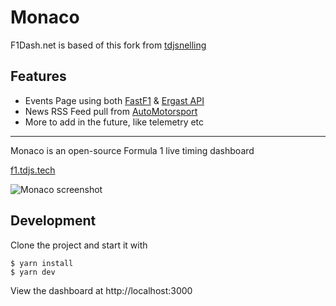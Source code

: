 # Monaco

F1Dash.net is based of this fork from [tdjsnelling](https://github.com/tdjsnelling/monaco)

## Features

- Events Page using both [FastF1](https://github.com/theOehrly/Fast-F1) & [Ergast API](https://ergast.com/mrd/)
- News RSS Feed pull from [AutoMotorsport](https://www.autosport.com/f1/news/)
- More to add in the future, like telemetry etc
  
---
Monaco is an open-source Formula 1 live timing dashboard

[f1.tdjs.tech](https://f1.tdjs.tech)

![Monaco screenshot](https://tdjs.tech/images/content/monaco.png)

## Development

Clone the project and start it with

```
$ yarn install
$ yarn dev
```

View the dashboard at http://localhost:3000
